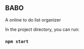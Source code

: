 

## BABO
A online to do list organizer



In the project directory, you can run:

### `npm start`

